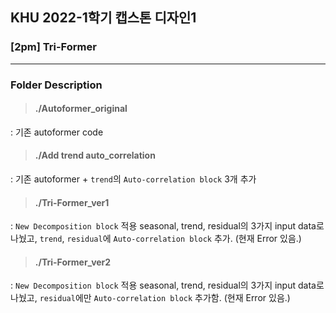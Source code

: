 ## KHU 2022-1학기 캡스톤 디자인1 
### [2pm] Tri-Former
-------------
### Folder Description

> #### __./Autoformer_original__ 
: 기존 autoformer code

> #### __./Add trend auto_correlation__ 
: 기존 autoformer + `trend`의 `Auto-correlation block` 3개 추가

> #### __./Tri-Former_ver1__
: `New Decomposition block` 적용
seasonal, trend, residual의 3가지 input data로 나눴고,
`trend`, `residual`에 `Auto-correlation block` 추가. (현재 Error 있음.)

> #### __./Tri-Former_ver2__
: `New Decomposition block` 적용
seasonal, trend, residual의 3가지 input data로 나눴고,
`residual`에만 `Auto-correlation block` 추가함. (현재 Error 있음.)
